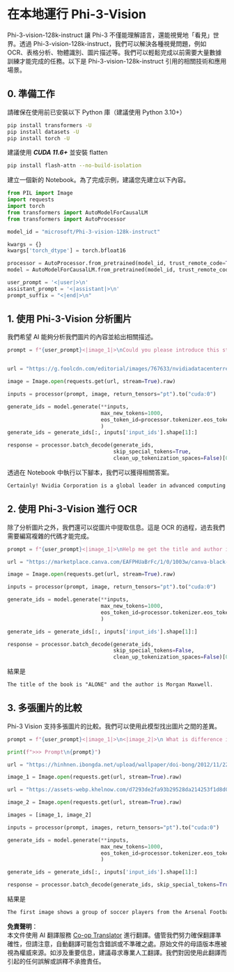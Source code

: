 <!--
CO_OP_TRANSLATOR_METADATA:
{
  "original_hash": "27cb0b952a2ef48c14b75dec13635acf",
  "translation_date": "2025-04-04T17:54:57+00:00",
  "source_file": "md\\01.Introduction\\03\\Vision_Inference.md",
  "language_code": "hk"
}
-->
# **在本地運行 Phi-3-Vision**

Phi-3-vision-128k-instruct 讓 Phi-3 不僅能理解語言，還能視覺地「看見」世界。透過 Phi-3-vision-128k-instruct，我們可以解決各種視覺問題，例如 OCR、表格分析、物體識別、圖片描述等。我們可以輕鬆完成以前需要大量數據訓練才能完成的任務。以下是 Phi-3-vision-128k-instruct 引用的相關技術和應用場景。

## **0. 準備工作**

請確保在使用前已安裝以下 Python 庫（建議使用 Python 3.10+）

```bash
pip install transformers -U
pip install datasets -U
pip install torch -U
```

建議使用 ***CUDA 11.6+*** 並安裝 flatten

```bash
pip install flash-attn --no-build-isolation
```

建立一個新的 Notebook。為了完成示例，建議您先建立以下內容。

```python
from PIL import Image
import requests
import torch
from transformers import AutoModelForCausalLM
from transformers import AutoProcessor

model_id = "microsoft/Phi-3-vision-128k-instruct"

kwargs = {}
kwargs['torch_dtype'] = torch.bfloat16

processor = AutoProcessor.from_pretrained(model_id, trust_remote_code=True)
model = AutoModelForCausalLM.from_pretrained(model_id, trust_remote_code=True, torch_dtype="auto").cuda()

user_prompt = '<|user|>\n'
assistant_prompt = '<|assistant|>\n'
prompt_suffix = "<|end|>\n"
```

## **1. 使用 Phi-3-Vision 分析圖片**

我們希望 AI 能夠分析我們圖片的內容並給出相關描述。

```python
prompt = f"{user_prompt}<|image_1|>\nCould you please introduce this stock to me?{prompt_suffix}{assistant_prompt}"


url = "https://g.foolcdn.com/editorial/images/767633/nvidiadatacenterrevenuefy2017tofy2024.png"

image = Image.open(requests.get(url, stream=True).raw)

inputs = processor(prompt, image, return_tensors="pt").to("cuda:0")

generate_ids = model.generate(**inputs, 
                              max_new_tokens=1000,
                              eos_token_id=processor.tokenizer.eos_token_id,
                              )
generate_ids = generate_ids[:, inputs['input_ids'].shape[1]:]

response = processor.batch_decode(generate_ids, 
                                  skip_special_tokens=True, 
                                  clean_up_tokenization_spaces=False)[0]
```

透過在 Notebook 中執行以下腳本，我們可以獲得相關答案。

```txt
Certainly! Nvidia Corporation is a global leader in advanced computing and artificial intelligence (AI). The company designs and develops graphics processing units (GPUs), which are specialized hardware accelerators used to process and render images and video. Nvidia's GPUs are widely used in professional visualization, data centers, and gaming. The company also provides software and services to enhance the capabilities of its GPUs. Nvidia's innovative technologies have applications in various industries, including automotive, healthcare, and entertainment. The company's stock is publicly traded and can be found on major stock exchanges.
```

## **2. 使用 Phi-3-Vision 進行 OCR**

除了分析圖片之外，我們還可以從圖片中提取信息。這是 OCR 的過程，過去我們需要編寫複雜的代碼才能完成。

```python
prompt = f"{user_prompt}<|image_1|>\nHelp me get the title and author information of this book?{prompt_suffix}{assistant_prompt}"

url = "https://marketplace.canva.com/EAFPHUaBrFc/1/0/1003w/canva-black-and-white-modern-alone-story-book-cover-QHBKwQnsgzs.jpg"

image = Image.open(requests.get(url, stream=True).raw)

inputs = processor(prompt, image, return_tensors="pt").to("cuda:0")

generate_ids = model.generate(**inputs, 
                              max_new_tokens=1000,
                              eos_token_id=processor.tokenizer.eos_token_id,
                              )

generate_ids = generate_ids[:, inputs['input_ids'].shape[1]:]

response = processor.batch_decode(generate_ids, 
                                  skip_special_tokens=False, 
                                  clean_up_tokenization_spaces=False)[0]

```

結果是

```txt
The title of the book is "ALONE" and the author is Morgan Maxwell.
```

## **3. 多張圖片的比較**

Phi-3 Vision 支持多張圖片的比較。我們可以使用此模型找出圖片之間的差異。

```python
prompt = f"{user_prompt}<|image_1|>\n<|image_2|>\n What is difference in this two images?{prompt_suffix}{assistant_prompt}"

print(f">>> Prompt\n{prompt}")

url = "https://hinhnen.ibongda.net/upload/wallpaper/doi-bong/2012/11/22/arsenal-wallpaper-free.jpg"

image_1 = Image.open(requests.get(url, stream=True).raw)

url = "https://assets-webp.khelnow.com/d7293de2fa93b29528da214253f1d8d0/news/uploads/2021/07/Arsenal-1024x576.jpg.webp"

image_2 = Image.open(requests.get(url, stream=True).raw)

images = [image_1, image_2]

inputs = processor(prompt, images, return_tensors="pt").to("cuda:0")

generate_ids = model.generate(**inputs, 
                              max_new_tokens=1000,
                              eos_token_id=processor.tokenizer.eos_token_id,
                              )

generate_ids = generate_ids[:, inputs['input_ids'].shape[1]:]

response = processor.batch_decode(generate_ids, skip_special_tokens=True, clean_up_tokenization_spaces=False)[0]
```

結果是

```txt
The first image shows a group of soccer players from the Arsenal Football Club posing for a team photo with their trophies, while the second image shows a group of soccer players from the Arsenal Football Club celebrating a victory with a large crowd of fans in the background. The difference between the two images is the context in which the photos were taken, with the first image focusing on the team and their trophies, and the second image capturing a moment of celebration and victory.
```

**免責聲明**：  
本文件使用 AI 翻譯服務 [Co-op Translator](https://github.com/Azure/co-op-translator) 進行翻譯。儘管我們努力確保翻譯準確性，但請注意，自動翻譯可能包含錯誤或不準確之處。原始文件的母語版本應被視為權威來源。如涉及重要信息，建議尋求專業人工翻譯。我們對因使用此翻譯而引起的任何誤解或誤釋不承擔責任。